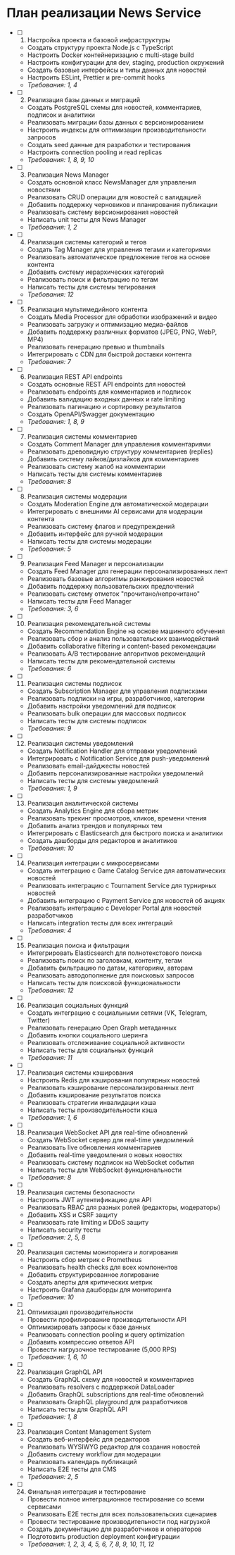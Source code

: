 # План реализации News Service

- [ ] 1. Настройка проекта и базовой инфраструктуры
  - Создать структуру проекта Node.js с TypeScript
  - Настроить Docker контейнеризацию с multi-stage build
  - Настроить конфигурации для dev, staging, production окружений
  - Создать базовые интерфейсы и типы данных для новостей
  - Настроить ESLint, Prettier и pre-commit hooks
  - _Требования: 1, 4_

- [ ] 2. Реализация базы данных и миграций
  - Создать PostgreSQL схемы для новостей, комментариев, подписок и аналитики
  - Реализовать миграции базы данных с версионированием
  - Настроить индексы для оптимизации производительности запросов
  - Создать seed данные для разработки и тестирования
  - Настроить connection pooling и read replicas
  - _Требования: 1, 8, 9, 10_

- [ ] 3. Реализация News Manager
  - Создать основной класс NewsManager для управления новостями
  - Реализовать CRUD операции для новостей с валидацией
  - Добавить поддержку черновиков и планирования публикации
  - Реализовать систему версионирования новостей
  - Написать unit тесты для News Manager
  - _Требования: 1, 2_

- [ ] 4. Реализация системы категорий и тегов
  - Создать Tag Manager для управления тегами и категориями
  - Реализовать автоматическое предложение тегов на основе контента
  - Добавить систему иерархических категорий
  - Реализовать поиск и фильтрацию по тегам
  - Написать тесты для системы тегирования
  - _Требования: 12_

- [ ] 5. Реализация мультимедийного контента
  - Создать Media Processor для обработки изображений и видео
  - Реализовать загрузку и оптимизацию медиа-файлов
  - Добавить поддержку различных форматов (JPEG, PNG, WebP, MP4)
  - Реализовать генерацию превью и thumbnails
  - Интегрировать с CDN для быстрой доставки контента
  - _Требования: 7_

- [ ] 6. Реализация REST API endpoints
  - Создать основные REST API endpoints для новостей
  - Реализовать endpoints для комментариев и подписок
  - Добавить валидацию входных данных и rate limiting
  - Реализовать пагинацию и сортировку результатов
  - Создать OpenAPI/Swagger документацию
  - _Требования: 1, 8, 9_

- [ ] 7. Реализация системы комментариев
  - Создать Comment Manager для управления комментариями
  - Реализовать древовидную структуру комментариев (replies)
  - Добавить систему лайков/дизлайков для комментариев
  - Реализовать систему жалоб на комментарии
  - Написать тесты для системы комментариев
  - _Требования: 8_

- [ ] 8. Реализация системы модерации
  - Создать Moderation Engine для автоматической модерации
  - Интегрировать с внешними AI сервисами для модерации контента
  - Реализовать систему флагов и предупреждений
  - Добавить интерфейс для ручной модерации
  - Написать тесты для системы модерации
  - _Требования: 5_

- [ ] 9. Реализация Feed Manager и персонализации
  - Создать Feed Manager для генерации персонализированных лент
  - Реализовать базовые алгоритмы ранжирования новостей
  - Добавить поддержку пользовательских предпочтений
  - Реализовать систему отметок "прочитано/непрочитано"
  - Написать тесты для Feed Manager
  - _Требования: 3, 6_

- [ ] 10. Реализация рекомендательной системы
  - Создать Recommendation Engine на основе машинного обучения
  - Реализовать сбор и анализ пользовательских взаимодействий
  - Добавить collaborative filtering и content-based рекомендации
  - Реализовать A/B тестирование алгоритмов рекомендаций
  - Написать тесты для рекомендательной системы
  - _Требования: 6_

- [ ] 11. Реализация системы подписок
  - Создать Subscription Manager для управления подписками
  - Реализовать подписки на игры, разработчиков, категории
  - Добавить настройки уведомлений для подписок
  - Реализовать bulk операции для массовых подписок
  - Написать тесты для системы подписок
  - _Требования: 9_

- [ ] 12. Реализация системы уведомлений
  - Создать Notification Handler для отправки уведомлений
  - Интегрировать с Notification Service для push-уведомлений
  - Реализовать email-дайджесты новостей
  - Добавить персонализированные настройки уведомлений
  - Написать тесты для системы уведомлений
  - _Требования: 1, 9_

- [ ] 13. Реализация аналитической системы
  - Создать Analytics Engine для сбора метрик
  - Реализовать трекинг просмотров, кликов, времени чтения
  - Добавить анализ трендов и популярных тем
  - Интегрировать с Elasticsearch для быстрого поиска и аналитики
  - Создать дашборды для редакторов и аналитиков
  - _Требования: 10_

- [ ] 14. Реализация интеграции с микросервисами
  - Создать интеграцию с Game Catalog Service для автоматических новостей
  - Реализовать интеграцию с Tournament Service для турнирных новостей
  - Добавить интеграцию с Payment Service для новостей об акциях
  - Реализовать интеграцию с Developer Portal для новостей разработчиков
  - Написать integration тесты для всех интеграций
  - _Требования: 4_

- [ ] 15. Реализация поиска и фильтрации
  - Интегрировать Elasticsearch для полнотекстового поиска
  - Реализовать поиск по заголовкам, контенту, тегам
  - Добавить фильтрацию по датам, категориям, авторам
  - Реализовать автодополнение для поисковых запросов
  - Написать тесты для поисковой функциональности
  - _Требования: 12_

- [ ] 16. Реализация социальных функций
  - Создать интеграцию с социальными сетями (VK, Telegram, Twitter)
  - Реализовать генерацию Open Graph метаданных
  - Добавить кнопки социального шеринга
  - Реализовать отслеживание социальной активности
  - Написать тесты для социальных функций
  - _Требования: 11_

- [ ] 17. Реализация системы кэширования
  - Настроить Redis для кэширования популярных новостей
  - Реализовать кэширование персонализированных лент
  - Добавить кэширование результатов поиска
  - Реализовать стратегии инвалидации кэша
  - Написать тесты производительности кэша
  - _Требования: 1, 6_

- [ ] 18. Реализация WebSocket API для real-time обновлений
  - Создать WebSocket сервер для real-time уведомлений
  - Реализовать live обновления комментариев
  - Добавить real-time уведомления о новых новостях
  - Реализовать систему подписок на WebSocket события
  - Написать тесты для WebSocket функциональности
  - _Требования: 8_

- [ ] 19. Реализация системы безопасности
  - Настроить JWT аутентификацию для API
  - Реализовать RBAC для разных ролей (редакторы, модераторы)
  - Добавить XSS и CSRF защиту
  - Реализовать rate limiting и DDoS защиту
  - Написать security тесты
  - _Требования: 2, 5, 8_

- [ ] 20. Реализация системы мониторинга и логирования
  - Настроить сбор метрик с Prometheus
  - Реализовать health checks для всех компонентов
  - Добавить структурированное логирование
  - Создать алерты для критических метрик
  - Настроить Grafana дашборды для мониторинга
  - _Требования: 10_

- [ ] 21. Оптимизация производительности
  - Провести профилирование производительности API
  - Оптимизировать запросы к базе данных
  - Реализовать connection pooling и query optimization
  - Добавить компрессию ответов API
  - Провести нагрузочное тестирование (5,000 RPS)
  - _Требования: 1, 6, 10_

- [ ] 22. Реализация GraphQL API
  - Создать GraphQL схему для новостей и комментариев
  - Реализовать resolvers с поддержкой DataLoader
  - Добавить GraphQL subscriptions для real-time обновлений
  - Реализовать GraphQL playground для разработчиков
  - Написать тесты для GraphQL API
  - _Требования: 1, 8_

- [ ] 23. Реализация Content Management System
  - Создать веб-интерфейс для редакторов
  - Реализовать WYSIWYG редактор для создания новостей
  - Добавить систему workflow для модерации
  - Реализовать календарь публикаций
  - Написать E2E тесты для CMS
  - _Требования: 2, 5_

- [ ] 24. Финальная интеграция и тестирование
  - Провести полное интеграционное тестирование со всеми сервисами
  - Реализовать E2E тесты для всех пользовательских сценариев
  - Провести тестирование производительности под нагрузкой
  - Создать документацию для разработчиков и операторов
  - Подготовить production deployment конфигурации
  - _Требования: 1, 2, 3, 4, 5, 6, 7, 8, 9, 10, 11, 12_